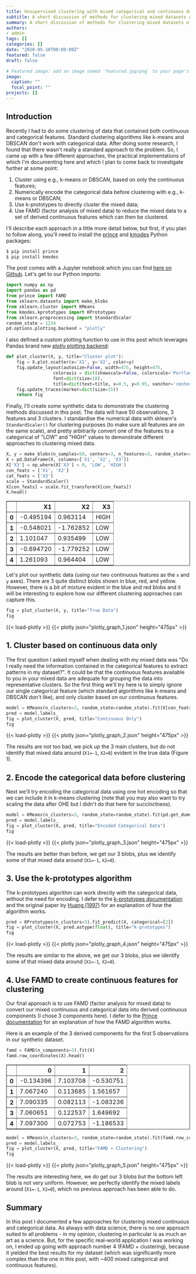 ```yaml
---
title: Unsupervised clustering with mixed categorical and continuous data
subtitle: A short discussion of methods for clustering mixed datasets of categorical and continuous data. 
summary: A short discussion of methods for clustering mixed datasets of categorical and continuous data. 
authors:
- admin
tags: []
categories: []
date: "2020-05-10T00:00:00Z"
featured: false
draft: false

# Featured image: add an image named `featured.jpg/png` to your page's folder.
image:
  caption: ""
  focal_point: ""
projects: []
---
```

## Introduction

Recently I had to do some clustering of data that contained both continuous and categorical features. Standard clustering algorithms like k-means and DBSCAN don't work with categorical data. After doing some research, I found that there wasn't really a standard approach to the problem. So, I came up with a few different approaches, the practical implementations of which I'm documenting here and which I plan to come back to investigate further at some point:

1. Cluster using e.g., k-means or DBSCAN, based on only the continuous features;
2. Numerically encode the categorical data before clustering with e.g., k-means or DBSCAN;
3. Use k-prototypes to directly cluster the mixed data;
4. Use FAMD (factor analysis of mixed data) to reduce the mixed data to a set of derived continuous features which can then be clustered.

I'll describe each approach in a little more detail below, but first, if you plan to follow along, you'll need to install the [prince](https://github.com/kormilitzin/Prince) and [kmodes](https://github.com/nicodv/kmodes) Python packages:

```sh
$ pip install prince
$ pip install kmodes
```

The post comes with a Jupyter notebook which you can find [here on Github](https://github.com/TomasBeuzen/machine-learning-tutorials/blob/master/ml-clustering/clustering-mixed-data.ipynb). Let's get to our Python imports:


```python
import numpy as np
import pandas as pd
from prince import FAMD
from sklearn.datasets import make_blobs
from sklearn.cluster import KMeans
from kmodes.kprototypes import KPrototypes
from sklearn.preprocessing import StandardScaler
random_state = 1234
pd.options.plotting.backend = "plotly"
```

I also defined a custom plotting function to use in this post which leverages Pandas brand new [plotly plotting backend](https://plotly.com/python/pandas-backend/):


```python
def plot_cluster(X, y, title="Cluster plot"):
    fig = X.plot.scatter(x='X1', y='X2', color=y)
    fig.update_layout(autosize=False, width=475, height=475,
                  coloraxis = dict(showscale=False, colorscale='Portland'),
                  font=dict(size=18),
                  title=dict(text=title, x=0.5, y=0.95, xanchor='center'))
    fig.update_traces(marker=dict(size=15))
    return fig
```

Finally, I'll create some synthetic data to demonstrate the clustering methods discussed in this post. The data will have 50 observations, 3 features and 3 clusters. I standardise the numerical data with sklearn's `StandardScaler()` for clustering purposes (to make sure all features are on the same scale), and pretty arbitrarily convert one of the features to a categorical of "LOW" and "HIGH" values to demonstrate different approaches to clustering mixed data.


```python
X, y = make_blobs(n_samples=50, centers=3, n_features=3, random_state=random_state)
X = pd.DataFrame(X, columns=['X1', 'X2', 'X3'])
X['X3'] = np.where(X['X3'] < 0, 'LOW', 'HIGH')
con_feats = ['X1', 'X2'] 
cat_feats = ['X3']
scale = StandardScaler()
X[con_feats] = scale.fit_transform(X[con_feats])
X.head()
```




<div>
<style scoped>
    .dataframe tbody tr th:only-of-type {
        vertical-align: middle;
    }

    .dataframe tbody tr th {
        vertical-align: top;
    }

    .dataframe thead th {
        text-align: right;
    }
</style>
<table border="1" class="dataframe">
  <thead>
    <tr style="text-align: right;">
      <th></th>
      <th>X1</th>
      <th>X2</th>
      <th>X3</th>
    </tr>
  </thead>
  <tbody>
    <tr>
      <th>0</th>
      <td>-0.495194</td>
      <td>0.963114</td>
      <td>HIGH</td>
    </tr>
    <tr>
      <th>1</th>
      <td>-0.548021</td>
      <td>-1.762852</td>
      <td>LOW</td>
    </tr>
    <tr>
      <th>2</th>
      <td>1.101047</td>
      <td>0.935499</td>
      <td>LOW</td>
    </tr>
    <tr>
      <th>3</th>
      <td>-0.694720</td>
      <td>-1.779252</td>
      <td>LOW</td>
    </tr>
    <tr>
      <th>4</th>
      <td>1.261093</td>
      <td>0.964404</td>
      <td>LOW</td>
    </tr>
  </tbody>
</table>
</div>



Let's plot our synthetic data (using our two continuous features as the `x` and `y` axes). There are 3 quite distinct blobs shown in blue, red, and yellow. However, there is a bit of mixture evident in the blue and red blobs and it will be interesting to explore how our different clustering approaches can capture this.


```python
fig = plot_cluster(X, y, title="True Data")
fig
```

{{< load-plotly >}}
{{< plotly json="plotly_graph_1.json" height="475px" >}}

## 1. Cluster based on continuous data only

The first question I asked myself when dealing with my mixed data was "Do I really need the information contained in the categorical features to extract patterns in my dataset?". It could be that the continuous features available to you in your mixed data are adequate for grouping the data into representative clusters. So the first thing we'll try here is to simply ignore our single categorical feature (which standard algorithms like k-means and DBSCAN don't like), and only cluster based on our continuous features.


```python
model = KMeans(n_clusters=3, random_state=random_state).fit(X[con_feats])
pred = model.labels_
fig = plot_cluster(X, pred, title="Continuous Only")
fig
```

{{< load-plotly >}}
{{< plotly json="plotly_graph_2.json" height="475px" >}}

The results are not too bad, we pick up the 3 main clusters, but do not identify that mixed data around (`X1=-1`, `X2=0`) evident in the true data (Figure 1).

## 2. Encode the categorical data before clustering

Next we'll try encoding the categorical data using one hot encoding so that we can include it in k-means clustering (note that you may also want to try scaling the data after OHE but I didn't do that here for succinctness).


```python
model = KMeans(n_clusters=3, random_state=random_state).fit(pd.get_dummies(X))
pred = model.labels_
fig = plot_cluster(X, pred, title="Encoded Categorical Data")
fig
```

{{< load-plotly >}}
{{< plotly json="plotly_graph_3.json" height="475px" >}}

The results are better than before, we get our 3 blobs, plus we identify some of that mixed data around (`X1=-1`, `X2=0`).

## 3. Use the k-prototypes algorithm

The k-prototypes algorithm can work directly with the categorical data, without the need for encoding. I defer to the [k-prototypes documentation](https://github.com/nicodv/kmodes) and the original paper by [Huang (1997)](https://grid.cs.gsu.edu/~wkim/index_files/papers/kprototype.pdf) for an explanation of how the algorithm works.


```python
pred = KPrototypes(n_clusters=3).fit_predict(X, categorical=[2])
fig = plot_cluster(X, pred.astype(float), title="k-prototypes")
fig
```

{{< load-plotly >}}
{{< plotly json="plotly_graph_4.json" height="475px" >}}

The results are similar to the above, we get our 3 blobs, plus we identify some of that mixed data around (`X1=-1`, `X2=0`).

## 4. Use FAMD to create continuous features for clustering

Our final approach is to use FAMD (factor analysis for mixed data) to convert our mixed continuous and categorical data into derived continuous components (I chose 3 components here). I defer to the [Prince documentation](https://github.com/kormilitzin/Prince) for an explanation of how the FAMD algorithm works.

Here is an example of the 3 derived components for the first 5 observations in our synthetic dataset.


```python
famd = FAMD(n_components=3).fit(X)
famd.row_coordinates(X).head()
```




<div>
<style scoped>
    .dataframe tbody tr th:only-of-type {
        vertical-align: middle;
    }

    .dataframe tbody tr th {
        vertical-align: top;
    }

    .dataframe thead th {
        text-align: right;
    }
</style>
<table border="1" class="dataframe">
  <thead>
    <tr style="text-align: right;">
      <th></th>
      <th>0</th>
      <th>1</th>
      <th>2</th>
    </tr>
  </thead>
  <tbody>
    <tr>
      <th>0</th>
      <td>-0.134396</td>
      <td>7.103708</td>
      <td>-0.530751</td>
    </tr>
    <tr>
      <th>1</th>
      <td>7.067240</td>
      <td>0.113685</td>
      <td>1.561657</td>
    </tr>
    <tr>
      <th>2</th>
      <td>7.090335</td>
      <td>0.082113</td>
      <td>-1.083236</td>
    </tr>
    <tr>
      <th>3</th>
      <td>7.060651</td>
      <td>0.122537</td>
      <td>1.649692</td>
    </tr>
    <tr>
      <th>4</th>
      <td>7.097300</td>
      <td>0.072753</td>
      <td>-1.186533</td>
    </tr>
  </tbody>
</table>
</div>




```python
model = KMeans(n_clusters=3, random_state=random_state).fit(famd.row_coordinates(X))
pred = model.labels_
fig = plot_cluster(X, pred, title="FAMD + Clustering")
fig
```

{{< load-plotly >}}
{{< plotly json="plotly_graph_5.json" height="475px" >}}

The results are interesting here, we do get our 3 blobs but the bottom left blob is not very uniform. However, we perfectly identify the mixed labels around (`X1=-1`, `X2=0`), which no previous approach has been able to do.

## Summary

In this post I documented a few approaches for clustering mixed continuous and categorical data. As always with data science, there is no one approach suited to all problems - in my opinion, clustering in particular is as much an art as a science. But, for the specific real-world application I was working on, I ended up going with approach number 4 (FAMD + clustering), because it yielded the best results for my dataset (which was significantly more complex than the one in this post, with ~400 mixed categorical and continuous features).
